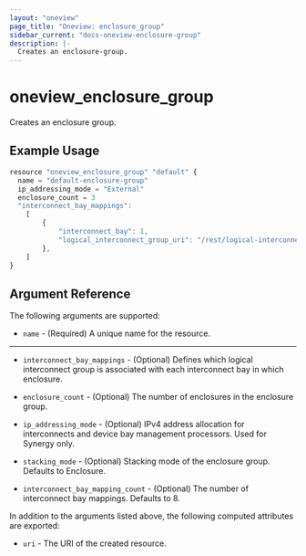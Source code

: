 ```yaml
---
layout: "oneview"
page_title: "Oneview: enclosure_group"
sidebar_current: "docs-oneview-enclosure-group"
description: |-
  Creates an enclosure-group.
---
```


# oneview\_enclosure\_group

Creates an enclosure group.

## Example Usage

```js
resource "oneview_enclosure_group" "default" {
  name = "default-enclosure-group"
  ip_addressing_mode = "External"
  enclosure_count = 3
  "interconnect_bay_mappings":
    [
        {
            "interconnect_bay": 1,
            "logical_interconnect_group_uri": "/rest/logical-interconnect-groups/aeef7314-527d-4053-868c-17b87df1b57c"
        },
	]
}
```

## Argument Reference

The following arguments are supported: 

* `name` - (Required) A unique name for the resource.

---

* `interconnect_bay_mappings` - (Optional) Defines which logical interconnect group is associated with each interconnect bay in which enclosure.

* `enclosure_count` - (Optional) The number of enclosures in the enclosure group.

* `ip_addressing_mode` - (Optional)  IPv4 address allocation for interconnects and device bay management processors. Used for Synergy only.

* `stacking_mode` - (Optional) Stacking mode of the enclosure group. Defaults to Enclosure.

* `interconnect_bay_mapping_count` - (Optional) The number of interconnect bay mappings. Defaults to 8.

In addition to the arguments listed above, the following computed attributes are exported:

* `uri` - The URI of the created resource.
